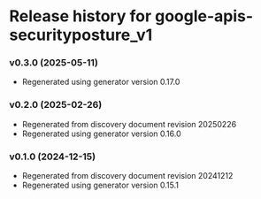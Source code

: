 # Release history for google-apis-securityposture_v1

### v0.3.0 (2025-05-11)

* Regenerated using generator version 0.17.0

### v0.2.0 (2025-02-26)

* Regenerated from discovery document revision 20250226
* Regenerated using generator version 0.16.0

### v0.1.0 (2024-12-15)

* Regenerated from discovery document revision 20241212
* Regenerated using generator version 0.15.1


